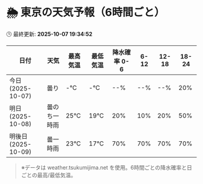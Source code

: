 # 🌦️ 東京の天気予報（6時間ごと）

🕒 最終更新: **2025-10-07 19:34:52**

| 日付 | 天気 | 最高気温 | 最低気温 | 降水確率 0-6 | 6-12 | 12-18 | 18-24 |
|------|------|----------|----------|------------|------|------|------|
| 今日 (2025-10-07) | 曇り | -℃ | -℃ | --% | --% | --% | 20% |
| 明日 (2025-10-08) | 曇のち一時雨 | 25℃ | 19℃ | 20% | 10% | 20% | 50% |
| 明後日 (2025-10-09) | 曇一時雨 | 23℃ | 17℃ | 70% | 70% | 70% | 70% |

> ※データは weather.tsukumijima.net を使用。6時間ごとの降水確率と日ごとの最高/最低気温。